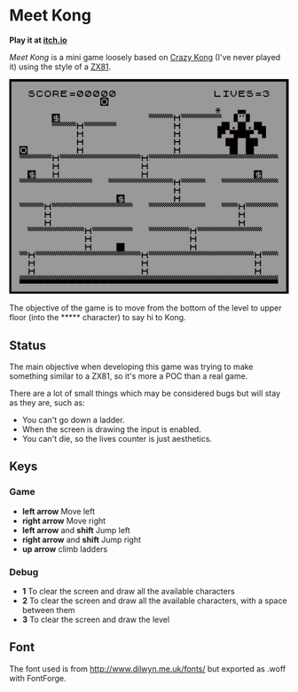 # Meet Kong

**Play it at [itch.io](https://mulitasoft.itch.io/meet-kong)**


*Meet Kong* is a mini game loosely based on [Crazy Kong](https://en.wikipedia.org/wiki/Crazy_Kong) (I've never played it) using the style of a [ZX81](https://en.wikipedia.org/wiki/ZX81).

![Meet Kong screenshot](meet-kong.jpg "")

The objective of the game is to move from the bottom of the level to upper floor (into the ***** character) to say hi to Kong.

## Status

The main objective when developing this game was trying to make something similar to a ZX81, so it's more a POC than a real game.


There are a lot of small things which may be considered bugs but will stay as they are, such as:

- You can't go down a ladder.
- When the screen is drawing the input is enabled.
- You can't die, so the lives counter is just aesthetics.


## Keys


### Game
- **left arrow** Move left
- **right arrow** Move right
- **left arrow** and **shift** Jump left
- **right arrow** and **shift** Jump right
- **up arrow** climb ladders


### Debug
- **1** To clear the screen and draw all the available characters 
- **2** To clear the screen and draw all the available characters, with a space between them
- **3** To clear the screen and draw the level


## Font

The font used is from http://www.dilwyn.me.uk/fonts/ but exported as .woff with FontForge.

